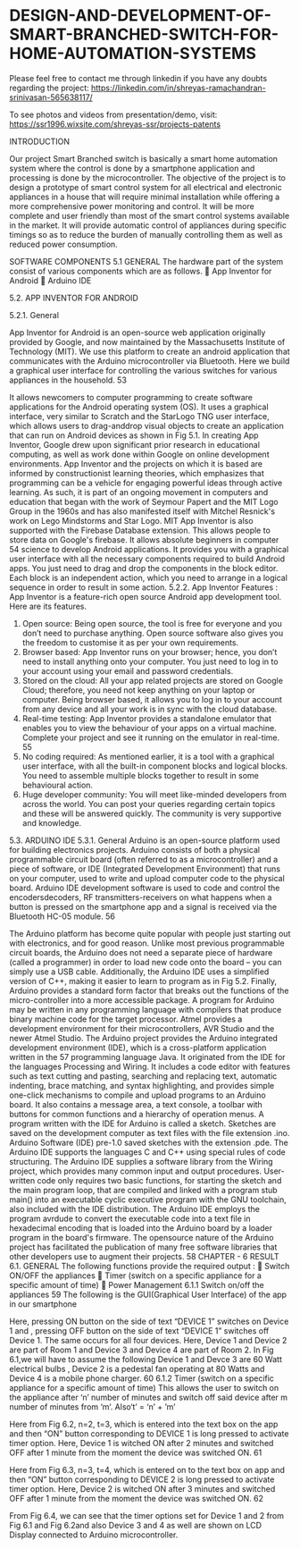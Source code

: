 # DESIGN-AND-DEVELOPMENT-OF-SMART-BRANCHED-SWITCH-FOR-HOME-AUTOMATION-SYSTEMS

Please feel free to contact me through linkedin if you have any doubts regarding the project: https://linkedin.com/in/shreyas-ramachandran-srinivasan-565638117/

To see photos and videos from presentation/demo, visit: https://ssr1996.wixsite.com/shreyas-ssr/projects-patents

INTRODUCTION

Our project Smart Branched switch is basically a smart home automation system where the control is done by a smartphone application and processing is done by the microcontroller. The objective of the project is to design a prototype of smart control system for all electrical and electronic appliances in a house that will require minimal installation while offering a more comprehensive power monitoring and control. It will be more complete and user friendly than most of the smart control systems available in the market. It will provide automatic control of appliances during specific timings so as to reduce the burden of manually controlling them as well as reduced power consumption.

SOFTWARE COMPONENTS
5.1 GENERAL
The hardware part of the system consist of various components which are as
follows.
 App Inventor for Android
 Arduino IDE

5.2. APP INVENTOR FOR ANDROID

5.2.1. General

App Inventor for Android is an open-source web application originally provided
by Google, and now maintained by the Massachusetts Institute of
Technology (MIT).
We use this platform to create an android application that communicates with the
Arduino microcontroller via Bluetooth. Here we build a graphical user interface for
controlling the various switches for various appliances in the household.
53

It allows newcomers to computer programming to create software applications for
the Android operating system (OS). It uses a graphical interface, very similar
to Scratch and the StarLogo TNG user interface, which allows users to drag-anddrop
visual objects to create an application that can run on Android devices as
shown in Fig 5.1. In creating App Inventor, Google drew upon significant prior
research in educational computing, as well as work done within Google on online
development environments. App Inventor and the projects on which it is based are
informed by constructionist learning theories, which emphasizes that programming
can be a vehicle for engaging powerful ideas through active learning. As such, it is
part of an ongoing movement in computers and education that began with the work
of Seymour Papert and the MIT Logo Group in the 1960s and has also manifested
itself with Mitchel Resnick's work on Lego Mindstorms and Star Logo. MIT App
Inventor is also supported with the Firebase Database extension. This allows
people to store data on Google's firebase. It allows absolute beginners in computer
54
science to develop Android applications. It provides you with a graphical user
interface with all the necessary components required to build Android apps. You
just need to drag and drop the components in the block editor. Each block is an
independent action, which you need to arrange in a logical sequence in order to
result in some action.
5.2.2. App Inventor Features :
App Inventor is a feature-rich open source Android app development tool. Here are
its features.
1. Open source: Being open source, the tool is free for everyone and you
don’t need to purchase anything. Open source software also gives you the
freedom to customise it as per your own requirements.
2. Browser based: App Inventor runs on your browser; hence, you don’t
need to install anything onto your computer. You just need to log in to
your account using your email and password credentials.
3. Stored on the cloud: All your app related projects are stored on Google
Cloud; therefore, you need not keep anything on your laptop or computer.
Being browser based, it allows you to log in to your account from any
device and all your work is in sync with the cloud database.
4. Real-time testing: App Inventor provides a standalone emulator that
enables you to view the behaviour of your apps on a virtual machine.
Complete your project and see it running on the emulator in real-time.
55
5. No coding required: As mentioned earlier, it is a tool with a graphical
user interface, with all the built-in component blocks and logical blocks.
You need to assemble multiple blocks together to result in some
behavioural action.
6. Huge developer community: You will meet like-minded developers from
across the world. You can post your queries regarding certain topics and
these will be answered quickly. The community is very supportive and
knowledge.

5.3. ARDUINO IDE
5.3.1. General
Arduino is an open-source platform used for building electronics projects. Arduino
consists of both a physical programmable circuit board (often referred to as
a microcontroller) and a piece of software, or IDE (Integrated Development
Environment) that runs on your computer, used to write and upload computer code
to the physical board.
Arduino IDE development software is used to code and control the encodersdecoders,
RF transmitters-receivers on what happens when a button is pressed on
the smartphone app and a signal is received via the Bluetooth HC-05 module.
56

The Arduino platform has become quite popular with people just starting out with
electronics, and for good reason. Unlike most previous programmable circuit
boards, the Arduino does not need a separate piece of hardware (called a
programmer) in order to load new code onto the board – you can simply use a USB
cable. Additionally, the Arduino IDE uses a simplified version of C++, making it
easier to learn to program as in Fig 5.2. Finally, Arduino provides a standard form
factor that breaks out the functions of the micro-controller into a more accessible
package.
A program for Arduino may be written in any programming language with
compilers that produce binary machine code for the target processor. Atmel
provides a development environment for their microcontrollers, AVR Studio and
the newer Atmel Studio.
The Arduino project provides the Arduino integrated development
environment (IDE), which is a cross-platform application written in the
57
programming language Java. It originated from the IDE for the
languages Processing and Wiring. It includes a code editor with features such as
text cutting and pasting, searching and replacing text, automatic indenting, brace
matching, and syntax highlighting, and provides simple one-click mechanisms to
compile and upload programs to an Arduino board. It also contains a message area,
a text console, a toolbar with buttons for common functions and a hierarchy of
operation menus. A program written with the IDE for Arduino is called
a sketch. Sketches are saved on the development computer as text files with the file
extension .ino. Arduino Software (IDE) pre-1.0 saved sketches with the
extension .pde. The Arduino IDE supports the languages C and C++ using special
rules of code structuring. The Arduino IDE supplies a software library from
the Wiring project, which provides many common input and output procedures.
User-written code only requires two basic functions, for starting the sketch and the
main program loop, that are compiled and linked with a program stub main() into
an executable cyclic executive program with the GNU toolchain, also included
with the IDE distribution. The Arduino IDE employs the program avrdude to
convert the executable code into a text file in hexadecimal encoding that is loaded
into the Arduino board by a loader program in the board's firmware. The opensource
nature of the Arduino project has facilitated the publication of many free
software libraries that other developers use to augment their projects.
58
CHAPTER - 6
RESULT
6.1. GENERAL
The following functions provide the required output :
 Switch ON/OFF the appliances
 Timer (switch on a specific appliance for a specific amount of time)
 Power Management
6.1.1 Switch on/off the appliances
59
The following is the GUI(Graphical User Interface) of the app in our smartphone

Here, pressing ON button on the side of text “DEVICE 1” switches on Device 1
and , pressing OFF button on the side of text “DEVICE 1” switches off Device 1.
The same occurs for all four devices. Here, Device 1 and Device 2 are part of
Room 1 and Device 3 and Device 4 are part of Room 2.
In Fig 6.1,we will have to assume the following Device 1 and Devce 3 are 60 Watt
electrical bulbs , Device 2 is a pedestal fan operating at 80 Watts and Device 4 is a
mobile phone charger.
60
6.1.2 Timer (switch on a specific appliance for a specific amount of time)
This allows the user to switch on the appliance after ‘n’ number of minutes and
switch off said device after m number of minutes from ‘m’.
Also‘t’ = ‘n’ + ’m’


Here from Fig 6.2, n=2, t=3, which is entered into the text box on the app and then
“ON” button corresponding to DEVICE 1 is long pressed to activate timer option.
Here, Device 1 is witched ON after 2 minutes and switched OFF after 1 minute
from the moment the device was switched ON.
61

Here from Fig 6.3, n=3, t=4, which is entered on to the text box on app and then
“ON” button corresponding to DEVICE 2 is long pressed to activate timer option.
Here, Device 2 is witched ON after 3 minutes and switched OFF after 1 minute
from the moment the device was switched ON.
62

From Fig 6.4, we can see that the timer options set for Device 1 and 2 from Fig 6.1
and Fig 6.2and also Device 3 and 4 as well are shown on LCD Display connected
to Arduino microcontroller.
